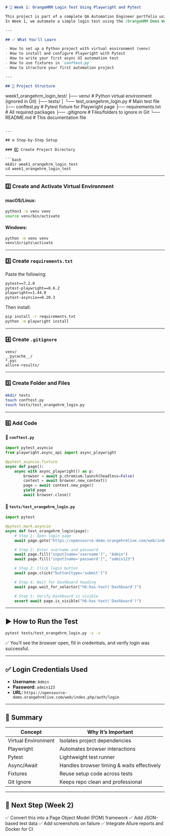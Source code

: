 
```markdown
# 🧪 Week 1: OrangeHRM Login Test Using Playwright and Pytest

This project is part of a complete QA Automation Engineer portfolio using Playwright with Python.  
In Week 1, we automate a simple login test using the [OrangeHRM Demo Website](https://opensource-demo.orangehrmlive.com/web/index.php/auth/login) with Playwright + Pytest in async mode.

---

## ✅ What You'll Learn

- How to set up a Python project with virtual environment (venv)
- How to install and configure Playwright with Pytest
- How to write your first async UI automation test
- How to use fixtures in `conftest.py`
- How to structure your first automation project

---

## 📁 Project Structure

```

week1\_orangehrm\_login\_test/
├── venv/                          # Python virtual environment (ignored in Git)
├── tests/
│   └── test\_orangehrm\_login.py    # Main test file
├── conftest.py                    # Pytest fixture for Playwright page
├── requirements.txt               # All required packages
├── .gitignore                     # Files/folders to ignore in Git
└── README.md                      # This documentation file

````

---

## ⚙️ Step-by-Step Setup

### 1️⃣ Create Project Directory

```bash
mkdir week1_orangehrm_login_test
cd week1_orangehrm_login_test
````

---

### 2️⃣ Create and Activate Virtual Environment

#### macOS/Linux:

```bash
python3 -m venv venv
source venv/bin/activate
```

#### Windows:

```bash
python -m venv venv
venv\Scripts\activate
```

---

### 3️⃣ Create `requirements.txt`

Paste the following:

```txt
pytest==7.2.0
pytest-playwright==0.6.2
playwright==1.44.0
pytest-asyncio==0.20.3
```

Then install:

```bash
pip install -r requirements.txt
python -m playwright install
```

---

### 4️⃣ Create `.gitignore`

```
venv/
__pycache__/
*.pyc
allure-results/
```

---

### 5️⃣ Create Folder and Files

```bash
mkdir tests
touch conftest.py
touch tests/test_orangehrm_login.py
```

---

### 6️⃣ Add Code

#### 🔹 `conftest.py`

```python
import pytest_asyncio
from playwright.async_api import async_playwright

@pytest_asyncio.fixture
async def page():
    async with async_playwright() as p:
        browser = await p.chromium.launch(headless=False)
        context = await browser.new_context()
        page = await context.new_page()
        yield page
        await browser.close()
```

#### 🔹 `tests/test_orangehrm_login.py`

```python
import pytest

@pytest.mark.asyncio
async def test_orangehrm_login(page):
    # Step 1: Open login page
    await page.goto("https://opensource-demo.orangehrmlive.com/web/index.php/auth/login")

    # Step 2: Enter username and password
    await page.fill("input[name='username']", "Admin")
    await page.fill("input[name='password']", "admin123")

    # Step 3: Click login button
    await page.click("button[type='submit']")

    # Step 4: Wait for Dashboard heading
    await page.wait_for_selector("h6:has-text('Dashboard')")

    # Step 5: Verify Dashboard is visible
    assert await page.is_visible("h6:has-text('Dashboard')")
```

---

## ▶️ How to Run the Test

```bash
pytest tests/test_orangehrm_login.py -s -v
```

✅ You’ll see the browser open, fill in credentials, and verify login was successful.

---

## ✅ Login Credentials Used

* **Username:** `Admin`
* **Password:** `admin123`
* **URL:** `https://opensource-demo.orangehrmlive.com/web/index.php/auth/login`

---

## 🧠 Summary

| Concept             | Why It’s Important                         |
| ------------------- | ------------------------------------------ |
| Virtual Environment | Isolates project dependencies              |
| Playwright          | Automates browser interactions             |
| Pytest              | Lightweight test runner                    |
| Async/Await         | Handles browser timing & waits effectively |
| Fixtures            | Reuse setup code across tests              |
| Git Ignore          | Keeps repo clean and professional          |

---

## 🚀 Next Step (Week 2)

✅ Convert this into a Page Object Model (POM) framework
✅ Add JSON-based test data
✅ Add screenshots on failure
✅ Integrate Allure reports and Docker for CI


